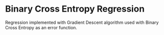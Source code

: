# Binary Cross Entropy Regression
Regression implemented with Gradient Descent algorithm used with Binary Cross Entropy as an error function.
